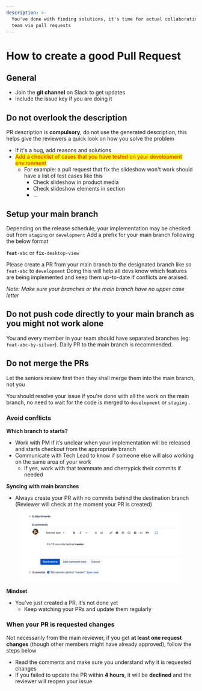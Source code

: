 ```yaml
---
description: >-
  You've done with finding solutions, it's time for actual collaborating with
  team via pull requests
---
```


# How to create a good Pull Request

## General

* Join the **git channel** on Slack to get updates
* Include the issue key if you are doing it

## Do not overlook the description

PR description is **compulsory**, do not use the generated description, this helps give the reviewers a quick look on how you solve the problem

* If it's a bug, add reasons and solutions
* <mark style="color:red;">Add a checklist of cases that you have tested on your development environment</mark>
  * For example: a pull request that fix the slideshow won't work should have a list of test cases like this
    * Check slideshow in product media
    * Check slideshow elements in section
    * ...

## Setup your main branch

Depending on the release schedule, your implementation may be checked out from `staging` or `development` Add a prefix for your main branch following the below format

**`feat`**`-abc` or **`fix`**`-desktop-view`

Please create a PR from your main branch to the designated branch like so `feat-abc` to `development` Doing this will help all devs know which features are being implemented and keep them up-to-date if conflicts are araised.

_Note: Make sure your branches or the main branch have no upper case letter_

## Do not push code directly to your main branch as you might not work alone

You and every member in your team should have separated branches (eg: `feat-abc-by-silver`). Daily PR to the main branch is recommended.&#x20;

## Do not merge the PRs

Let the seniors review first then they shall merge them into the main branch, not you

You should resolve your issue if you're done with all the work on the main branch, no need to wait for the code is merged to `development` or `staging` .

### Avoid conflicts

**Which branch to starts?**

* Work with PM if it’s unclear when your implementation will be released and starts checkout from the appropriate branch
* Communicate with Tech Lead to know if someone else will also working on the same area of your work
  * If yes, work with that teammate and cherrypick their commits if needed

**Syncing with main branches**

* Always create your PR with no commits behind the destination branch (Reviewer will check at the moment your PR is created)

<figure><img src="../../.gitbook/assets/Screenshot 2023-11-12 at 16.38.42.png" alt=""><figcaption></figcaption></figure>

**Mindset**

* You’ve just created a PR, it’s not done yet
  * Keep watching your PRs and update them regularly

### When your PR is requested changes

Not necessarily from the main reviewer, if you get **at least one request changes** (though other members might have already approved), follow the steps below

* Read the comments and make sure you understand why it is requested changes
* If you failed to update the PR within **4 hours**, it will be **declined** and the reviewer will reopen your issue
